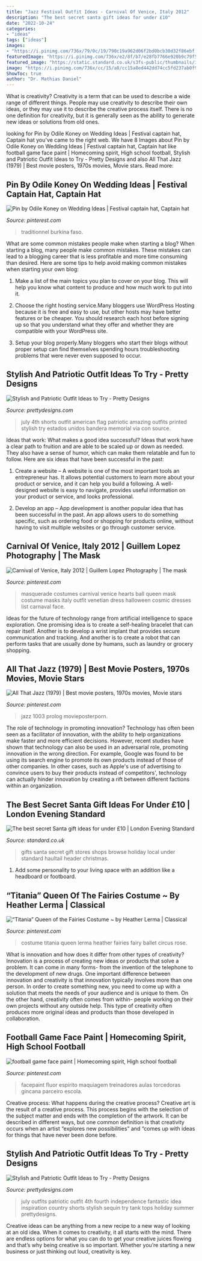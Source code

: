 ```yaml
---
title: "Jazz Festival Outfit Ideas - Carnival Of Venice, Italy 2012"
description: "The best secret santa gift ideas for under £10"
date: "2022-10-24"
categories:
- "ideas"
tags: ["ideas"]
images:
- "https://i.pinimg.com/736x/79/0c/19/790c19a962d06f2bd0bcb30d32f86ebf.jpg"
featuredImage: "https://i.pinimg.com/736x/e2/8f/b7/e28fb7766e920b9c79f5ce91497bc0f8.jpg"
featured_image: "https://static.standard.co.uk/s3fs-public/thumbnails/image/2016/11/18/17/santa-header.jpg"
image: "https://i.pinimg.com/736x/cc/15/a8/cc15a8ed442dd74cc5fd237ab0f960e0--jet.jpg"
ShowToc: true
author: "Dr. Mathias Daniel"
---
```



What is creativity?
Creativity is a term that can be used to describe a wide range of different things. People may use creativity to describe their own ideas, or they may use it to describe the creative process itself. There is no one definition for creativity, but it is generally seen as the ability to generate new ideas or solutions from old ones.

	

		
looking for Pin by Odile Koney on Wedding Ideas | Festival captain hat, Captain hat you've came to the right web. We have 8 Images about Pin by Odile Koney on Wedding Ideas | Festival captain hat, Captain hat like football game face paint | Homecoming spirit, High school football, Stylish and Patriotic Outfit Ideas to Try - Pretty Designs and also All That Jazz (1979) | Best movie posters, 1970s movies, Movie stars. Read more:
		
    
## Pin By Odile Koney On Wedding Ideas | Festival Captain Hat, Captain Hat

<img loading=lazy src="https://i.pinimg.com/736x/cc/15/a8/cc15a8ed442dd74cc5fd237ab0f960e0--jet.jpg" onerror="this.onerror=null;this.src='https://tse2.mm.bing.net/th?id=OIP.RQthV4yrfqs18vRdfNRzqQHaLH&amp;pid=15.1';" alt="Pin by Odile Koney on Wedding Ideas | Festival captain hat, Captain hat">

_Source: pinterest.com_

>traditionnel burkina faso. 

	

What are some common mistakes people make when starting a blog?
When starting a blog, many people make common mistakes. These mistakes can lead to a blogging career that is less profitable and more time consuming than desired. Here are some tips to help avoid making common mistakes when starting your own blog:
1. Make a list of the main topics you plan to cover on your blog. This will help you know what content to produce and how much work to put into it.

2. Choose the right hosting service.Many bloggers use WordPress Hosting because it is free and easy to use, but other hosts may have better features or be cheaper. You should research each host before signing up so that you understand what they offer and whether they are compatible with your WordPress site.

3. Setup your blog properly.Many bloggers who start their blogs without proper setup can find themselves spending hours troubleshooting problems that were never even supposed to occur.

    
## Stylish And Patriotic Outfit Ideas To Try - Pretty Designs

<img loading=lazy src="http://www.prettydesigns.com/wp-content/uploads/2014/07/American-Flag-Printed-Shorts.jpg" onerror="this.onerror=null;this.src='https://tse3.mm.bing.net/th?id=OIP.9oTQBzM1XjkzxHYW03AjHAHaLG&amp;pid=15.1';" alt="Stylish and Patriotic Outfit Ideas to Try - Pretty Designs">

_Source: prettydesigns.com_

>july 4th shorts outfit american flag patriotic amazing outfits printed stylish try estados unidos bandera memorial via con source. 

	

Ideas that work: What makes a good idea successful?
Ideas that work have a clear path to fruition and are able to be scaled up or down as needed. They also have a sense of humor, which can make them relatable and fun to follow. Here are six ideas that have been successful in the past:
1. Create a website – A website is one of the most important tools an entrepreneur has. It allows potential customers to learn more about your product or service, and it can help you build a following. A well-designed website is easy to navigate, provides useful information on your product or service, and looks professional.

2. Develop an app – App development is another popular idea that has been successful in the past. An app allows users to do something specific, such as ordering food or shopping for products online, without having to visit multiple websites or go through customer service.

    
## Carnival Of Venice, Italy 2012 | Guillem Lopez Photography | The Mask

<img loading=lazy src="https://i.pinimg.com/736x/69/05/53/690553b08fc323b0fb0cf1b143cb1773--halloween-masquerade-masquerade-costumes.jpg" onerror="this.onerror=null;this.src='https://tse4.mm.bing.net/th?id=OIP.0k8YM3pK_QS2hp8LhmqQzAHaLI&amp;pid=15.1';" alt="Carnival of Venice, Italy 2012 | Guillem Lopez Photography | The mask">

_Source: pinterest.com_

>masquerade costumes carnival venice hearts ball queen mask costume masks italy outfit venetian dress halloween cosmic dresses list carnaval face. 

	

Ideas for the future of technology range from artificial intelligence to space exploration. One promising idea is to create a self-healing bracelet that can repair itself. Another is to develop a wrist implant that provides secure communication and tracking. And another is to create a robot that can perform tasks that are usually done by humans, such as laundry or grocery shopping.

    
## All That Jazz (1979) | Best Movie Posters, 1970s Movies, Movie Stars

<img loading=lazy src="https://i.pinimg.com/736x/e7/f7/f3/e7f7f3d8bae143b486be1bce67f58dc8.jpg" onerror="this.onerror=null;this.src='https://tse4.mm.bing.net/th?id=OIP.eZ-M0f8Spv3mPMXtAHzECAHaLE&amp;pid=15.1';" alt="All That Jazz (1979) | Best movie posters, 1970s movies, Movie stars">

_Source: pinterest.com_

>jazz 1003 prolog movieposterporn. 

	

The role of technology in promoting innovation?
Technology has often been seen as a facilitator of innovation, with the ability to help organizations make faster and more efficient decisions. However, recent studies have shown that technology can also be used in an adversarial role, promoting innovation in the wrong direction. For example, Google was found to be using its search engine to promote its own products instead of those of other companies. In other cases, such as Apple's use of advertising to convince users to buy their products instead of competitors', technology can actually hinder innovation by creating a rift between different factions within an organization.

    
## The Best Secret Santa Gift Ideas For Under £10 | London Evening Standard

<img loading=lazy src="https://static.standard.co.uk/s3fs-public/thumbnails/image/2016/11/18/17/santa-header.jpg" onerror="this.onerror=null;this.src='https://tse3.mm.bing.net/th?id=OIP.FNjlIo5q5kL9ZtttypKe2gHaE8&amp;pid=15.1';" alt="The best secret Santa gift ideas for under £10 | London Evening Standard">

_Source: standard.co.uk_

>gifts santa secret gift stores shops browse holiday local under standard haultail header christmas. 

	

1. Add some personality to your living space with an addition like a headboard or footboard.

    
## “Titania” Queen Of The Fairies Costume ~ By Heather Lerma | Classical

<img loading=lazy src="https://i.pinimg.com/736x/e2/8f/b7/e28fb7766e920b9c79f5ce91497bc0f8.jpg" onerror="this.onerror=null;this.src='https://tse3.mm.bing.net/th?id=OIP.enH4Jw8fW2SfbOPmVgGA2gHaLB&amp;pid=15.1';" alt="“Titania” Queen of the Fairies Costume ~ by Heather Lerma | Classical">

_Source: pinterest.com_

>costume titania queen lerma heather fairies fairy ballet circus rose. 

	

What is innovation and how does it differ from other types of creativity?
Innovation is a process of creating new ideas or products that solve a problem. It can come in many forms- from the invention of the telephone to the development of new drugs. 
One important difference between innovation and creativity is that innovation typically involves more than one person. In order to create something new, you need to come up with a solution that meets the needs of your audience and is unique to them. On the other hand, creativity often comes from within- people working on their own projects without any outside help. This type of creativity often produces more original ideas and products than those developed in collaboration.

    
## Football Game Face Paint | Homecoming Spirit, High School Football

<img loading=lazy src="https://i.pinimg.com/736x/79/0c/19/790c19a962d06f2bd0bcb30d32f86ebf.jpg" onerror="this.onerror=null;this.src='https://tse2.mm.bing.net/th?id=OIP.o4G7oFYSaX41CuKUdrCVWwHaNK&amp;pid=15.1';" alt="football game face paint | Homecoming spirit, High school football">

_Source: pinterest.com_

>facepaint fluor espírito maquiagem treinadores aulas torcedoras gincana parceiro escola. 

	

Creative process: What happens during the creative process?
Creative art is the result of a creative process. This process begins with the selection of the subject matter and ends with the completion of the artwork. It can be described in different ways, but one common definition is that creativity occurs when an artist “explores new possibilities” and “comes up with ideas for things that have never been done before.

    
## Stylish And Patriotic Outfit Ideas To Try - Pretty Designs

<img loading=lazy src="https://www.prettydesigns.com/wp-content/uploads/2014/07/Fantastic-Patriotic-Outfit-Idea.jpg" onerror="this.onerror=null;this.src='https://tse1.mm.bing.net/th?id=OIP.Wj2SxtFdbGfByrgclYfD4gHaN8&amp;pid=15.1';" alt="Stylish and Patriotic Outfit Ideas to Try - Pretty Designs">

_Source: prettydesigns.com_

>july outfits patriotic outfit 4th fourth independence fantastic idea inspiration country shorts stylish sequin try tank tops holiday summer prettydesigns. 

	

Creative ideas can be anything from a new recipe to a new way of looking at an old idea. When it comes to creativity, it all starts with the mind. There are endless options for what you can do to get your creative juices flowing and that’s why being creative is so important. Whether you’re starting a new business or just thinking out loud, creativity is key.

